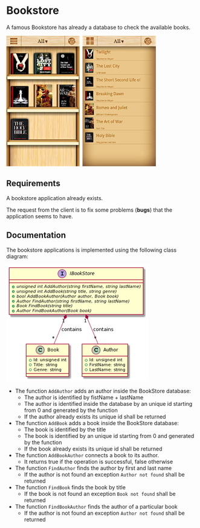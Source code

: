 # Bookstore

A famous Bookstore has already a database to check the available books.

![list](Images/books.jpg)

## Requirements

A bookstore application already exists.

The request from the client is to fix some problems (__bugs__) that the application seems to have.

## Documentation

The bookstore applications is implemented using the following class diagram:

![list](Images/books_cd.png)

* The function `AddAuthor` adds an author inside the BookStore database:
    * The author is identified by fistName + lastName
    * The author is identified inside the database by an unique id starting from 0 and generated by the function
    * If the author already exists its unique id shall be returned
* The function `AddBook` adds a book inside the BookStore database:
    * The book is identified by the title
    * The book is identified by an unique id starting from 0 and generated by the function
    * If the book already exists its unique id shall be returned
* The function `AddBookAuthor` connects a book to its author.
    * It returns true if the operation is successful, false otherwise
* The function `FindAuthor` finds the author by first and last name
    * If the author is not found an exception `Author not found` shall be returned
* The function `FindBook` finds the book by title
    * If the book is not found an exception `Book not found` shall be returned
* The function `FindBookAuthor` finds the author of a particular book
    *  If the author is not found an exception `Author not found` shall be returned